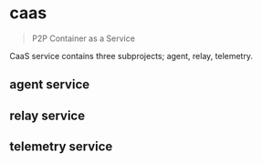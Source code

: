 # caas
> P2P Container as a Service

CaaS service contains three subprojects; agent, relay, telemetry.

## agent service

## relay service

## telemetry service

